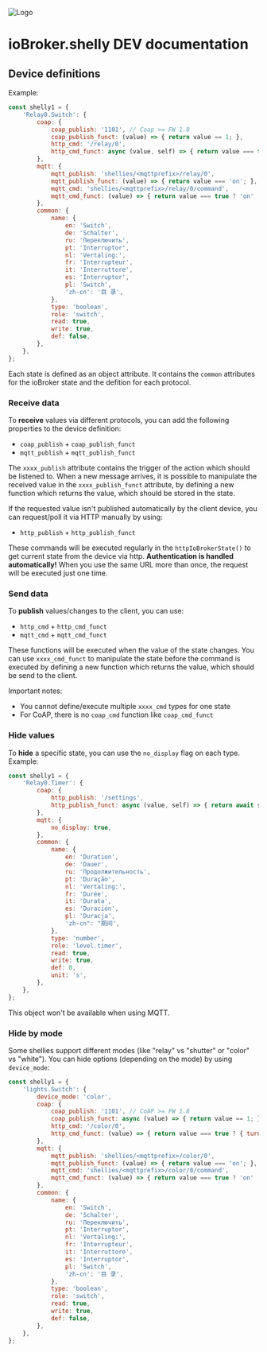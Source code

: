 ![Logo](../../../admin/shelly.png)

# ioBroker.shelly DEV documentation

## Device definitions

Example:

```javascript
const shelly1 = {
    'Relay0.Switch': {
        coap: {
            coap_publish: '1101', // Coap >= FW 1.8
            coap_publish_funct: (value) => { return value == 1; },
            http_cmd: '/relay/0',
            http_cmd_funct: async (value, self) => { return value === true ? { turn: 'on', timer: await shellyHelper.getSetDuration(self, 'Relay0.Timer') } : { turn: 'off', timer: await shellyHelper.getSetDuration(self, 'Relay0.Timer') }; },
        },
        mqtt: {
            mqtt_publish: 'shellies/<mqttprefix>/relay/0',
            mqtt_publish_funct: (value) => { return value === 'on'; },
            mqtt_cmd: 'shellies/<mqttprefix>/relay/0/command',
            mqtt_cmd_funct: (value) => { return value === true ? 'on' : 'off'; },
        },
        common: {
            name: {
                en: 'Switch',
                de: 'Schalter',
                ru: 'Переключить',
                pt: 'Interruptor',
                nl: 'Vertaling:',
                fr: 'Interrupteur',
                it: 'Interruttore',
                es: 'Interruptor',
                pl: 'Switch',
                'zh-cn': '目 录',
            },
            type: 'boolean',
            role: 'switch',
            read: true,
            write: true,
            def: false,
        },
    },
};
```

Each state is defined as an object attribute. It contains the ``common`` attributes for the ioBroker state and the defition for each protocol.

### Receive data

To **receive** values via different protocols, you can add the following properties to the device definition:

- ``coap_publish`` + ``coap_publish_funct``
- ``mqtt_publish`` + ``mqtt_publish_funct``

The ``xxxx_publish`` attribute contains the trigger of the action which should be listened to. When a new message arrives, it is possible to manipulate the received value in the ``xxxx_publish_funct`` attribute, by defining a new function which returns the value, which should be stored in the state.

If the requested value isn't published automatically by the client device, you can request/poll it via HTTP manually by using:

- ``http_publish`` + ``http_publish_funct``

These commands will be executed regularly in the ``httpIoBrokerState()`` to get current state from the device via http. **Authentication is handled automatically!** When you use the same URL more than once, the request will be executed just one time.

### Send data

To **publish** values/changes to the client, you can use:

- ``http_cmd`` + ``http_cmd_funct``
- ``mqtt_cmd`` + ``mqtt_cmd_funct``

These functions will be executed when the value of the state changes. You can use ``xxxx_cmd_funct`` to manipulate the state before the command is executed by defining a new function which returns the value, which should be send to the client.

Important notes:

- You cannot define/execute multiple ``xxxx_cmd`` types for one state
- For CoAP, there is no ``coap_cmd`` function like ``coap_cmd_funct``

### Hide values

To **hide** a specific state, you can use the ``no_display`` flag on each type. Example:

```javascript
const shelly1 = {
    'Relay0.Timer': {
        coap: {
            http_publish: '/settings',
            http_publish_funct: async (value, self) => { return await shellyHelper.getSetDuration(self, 'Relay0.Timer'); },
        },
        mqtt: {
            no_display: true,
        },
        common: {
            name: {
                en: 'Duration',
                de: 'Dauer',
                ru: 'Продолжительность',
                pt: 'Duração',
                nl: 'Vertaling:',
                fr: 'Durée',
                it: 'Durata',
                es: 'Duración',
                pl: 'Duracja',
                'zh-cn": "期间',
            },
            type: 'number',
            role: 'level.timer',
            read: true,
            write: true,
            def: 0,
            unit: 's',
        },
    },
};
```

This object won't be available when using MQTT.

### Hide by mode

Some shellies support different modes (like "relay" vs "shutter" or "color" vs "white"). You can hide options (depending on the mode) by using ``device_mode``:

```javascript
const shelly1 = {
    'lights.Switch': {
        device_mode: 'color',
        coap: {
            coap_publish: '1101', // CoAP >= FW 1.8
            coap_publish_funct: async (value) => { return value == 1; },
            http_cmd: '/color/0',
            http_cmd_funct: (value) => { return value === true ? { turn: 'on' } : { turn: 'off' }; },
        },
        mqtt: {
            mqtt_publish: 'shellies/<mqttprefix>/color/0',
            mqtt_publish_funct: (value) => { return value === 'on'; },
            mqtt_cmd: 'shellies/<mqttprefix>/color/0/command',
            mqtt_cmd_funct: (value) => { return value === true ? 'on' : 'off'; },
        },
        common: {
            name: {
                en: 'Switch',
                de: 'Schalter',
                ru: 'Переключить',
                pt: 'Interruptor',
                nl: 'Vertaling:',
                fr: 'Interrupteur',
                it: 'Interruttore',
                es: 'Interruptor',
                pl: 'Switch',
                'zh-cn': '目 录',
            },
            type: 'boolean',
            role: 'switch',
            read: true,
            write: true,
            def: false,
        },
    },
};
```
